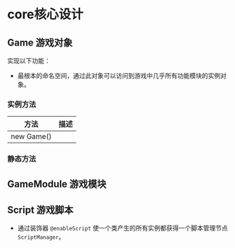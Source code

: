 <!--
 * @Autor: Guo Kainan
 * @Date: 2021-09-05 15:21:19
 * @LastEditors: Guo Kainan
 * @LastEditTime: 2021-09-06 14:15:21
 * @Description: 
-->
# core核心设计

## Game 游戏对象
实现以下功能：

- 最根本的命名空间，通过此对象可以访问到游戏中几乎所有功能模块的实例对象。

### 实例方法
| 方法 | 描述 |
| --- | --- |
| new Game() ||

### 静态方法


## GameModule 游戏模块

## Script 游戏脚本
- 通过装饰器 `@enableScript` 使一个类产生的所有实例都获得一个脚本管理节点 `ScriptManager`。
